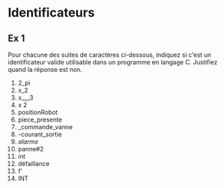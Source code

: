 # Identificateurs
## Ex 1

Pour chacune des suites de caractères ci-dessous, indiquez si c'est un identificateur valide utilisable dans un programme en langage C. Justifiez quand la réponse est non.

1. 2_pi
1. x_2
1. x___3
1. x 2
1. positionRobot
1. piece_presente
1. _commande_vanne
1. -courant_sortie
1. _alarme_
1. panne#2
1. int
1. défaillance
1. f'
1. INT
